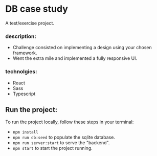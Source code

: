 # DB case study
A test/exercise project.

### description:
  - Challenge consisted on implementing a design using your chosen framework.
  - Went the extra mile and implemented a fully responsive UI.

### technolgies:
  - React
  - Sass
  - Typescript


## Run the project:
To run the project locally, follow these steps in your terminal:
- ```npm install```
- ```npm run db:seed``` to populate the sqlite database.
- ```npm run server:start``` to serve the "backend".
- ```npm start``` to start the project running.
